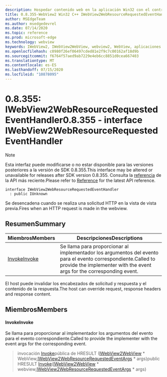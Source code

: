 ```yaml
---
description: Hospedar contenido web en la aplicación Win32 con el control Microsoft Edge WebView2
title: 0.8.355-WebView2 Win32 C++ IWebView2WebResourceRequestedEventHandler
author: MSEdgeTeam
ms.author: msedgedevrel
ms.date: 07/14/2020
ms.topic: reference
ms.prod: microsoft-edge
ms.technology: webview
keywords: IWebView2, IWebView2WebView, webview2, WebView, aplicaciones Win32, Win32, Edge
ms.openlocfilehash: c0980f26ef06497cded81e2f9c7c00162af18d9b
ms.sourcegitcommit: f6764f57aed9ab7229e4eb6cc8851d0cea667403
ms.translationtype: MT
ms.contentlocale: es-ES
ms.lasthandoff: 07/15/2020
ms.locfileid: "10878095"
---
```

# <span data-ttu-id="2c55d-104">0.8.355: IWebView2WebResourceRequestedEventHandler</span><span class="sxs-lookup"><span data-stu-id="2c55d-104">0.8.355 - interface IWebView2WebResourceRequestedEventHandler</span></span> 

> [!NOTE]
> <span data-ttu-id="2c55d-105">Esta interfaz puede modificarse o no estar disponible para las versiones posteriores a la versión de SDK 0.8.355.</span><span class="sxs-lookup"><span data-stu-id="2c55d-105">This interface may be altered or unavailable for releases after SDK version 0.8.355.</span></span> <span data-ttu-id="2c55d-106">Consulta la [referencia](../../../webview2-api-reference.md) de la API más reciente.</span><span class="sxs-lookup"><span data-stu-id="2c55d-106">Please refer to [Reference](../../../webview2-api-reference.md) for the latest API reference.</span></span>

```
interface IWebView2WebResourceRequestedEventHandler
  : public IUnknown
```

<span data-ttu-id="2c55d-107">Se desencadena cuando se realiza una solicitud HTTP en la vista de vista previa.</span><span class="sxs-lookup"><span data-stu-id="2c55d-107">Fires when an HTTP request is made in the webview.</span></span>

## <span data-ttu-id="2c55d-108">Resumen</span><span class="sxs-lookup"><span data-stu-id="2c55d-108">Summary</span></span>

 <span data-ttu-id="2c55d-109">Miembros</span><span class="sxs-lookup"><span data-stu-id="2c55d-109">Members</span></span>                        | <span data-ttu-id="2c55d-110">Descripciones</span><span class="sxs-lookup"><span data-stu-id="2c55d-110">Descriptions</span></span>
--------------------------------|---------------------------------------------
[<span data-ttu-id="2c55d-111">Invoke</span><span class="sxs-lookup"><span data-stu-id="2c55d-111">Invoke</span></span>](#invoke) | <span data-ttu-id="2c55d-112">Se llama para proporcionar al implementador los argumentos del evento para el evento correspondiente.</span><span class="sxs-lookup"><span data-stu-id="2c55d-112">Called to provide the implementer with the event args for the corresponding event.</span></span>

<span data-ttu-id="2c55d-113">El host puede invalidar los encabezados de solicitud y respuesta y el contenido de la respuesta.</span><span class="sxs-lookup"><span data-stu-id="2c55d-113">The host can override request, response headers and response content.</span></span>

## <span data-ttu-id="2c55d-114">Miembros</span><span class="sxs-lookup"><span data-stu-id="2c55d-114">Members</span></span>

#### <span data-ttu-id="2c55d-115">Invoke</span><span class="sxs-lookup"><span data-stu-id="2c55d-115">Invoke</span></span> 

<span data-ttu-id="2c55d-116">Se llama para proporcionar al implementador los argumentos del evento para el evento correspondiente.</span><span class="sxs-lookup"><span data-stu-id="2c55d-116">Called to provide the implementer with the event args for the corresponding event.</span></span>

> <span data-ttu-id="2c55d-117">invocación [Invoke](#invoke)pública de HRESULT ([IWebView2WebView](IWebView2WebView.md) \* WebView,[IWebView2WebResourceRequestedEventArgs](IWebView2WebResourceRequestedEventArgs.md) \* args)</span><span class="sxs-lookup"><span data-stu-id="2c55d-117">public HRESULT [Invoke](#invoke)([IWebView2WebView](IWebView2WebView.md) \* webview,[IWebView2WebResourceRequestedEventArgs](IWebView2WebResourceRequestedEventArgs.md) \* args)</span></span>

